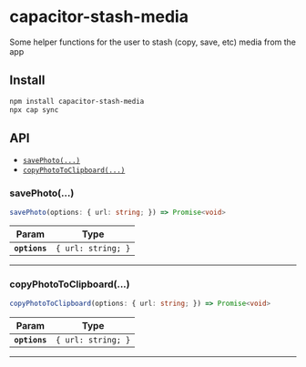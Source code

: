 # capacitor-stash-media

Some helper functions for the user to stash (copy, save, etc) media from the app

## Install

```bash
npm install capacitor-stash-media
npx cap sync
```

## API

<docgen-index>

* [`savePhoto(...)`](#savephoto)
* [`copyPhotoToClipboard(...)`](#copyphototoclipboard)

</docgen-index>

<docgen-api>
<!--Update the source file JSDoc comments and rerun docgen to update the docs below-->

### savePhoto(...)

```typescript
savePhoto(options: { url: string; }) => Promise<void>
```

| Param         | Type                          |
| ------------- | ----------------------------- |
| **`options`** | <code>{ url: string; }</code> |

--------------------


### copyPhotoToClipboard(...)

```typescript
copyPhotoToClipboard(options: { url: string; }) => Promise<void>
```

| Param         | Type                          |
| ------------- | ----------------------------- |
| **`options`** | <code>{ url: string; }</code> |

--------------------

</docgen-api>
